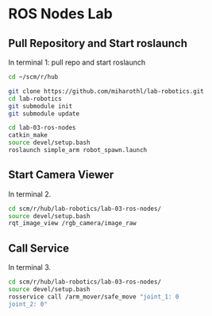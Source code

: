 # ROS Nodes Lab

## Pull Repository and Start roslaunch 

In terminal 1: pull repo and start roslaunch

```bash
cd ~/scm/r/hub

git clone https://github.com/miharothl/lab-robotics.git
cd lab-robotics
git submodule init
git submodule update

cd lab-03-ros-nodes
catkin_make
source devel/setup.bash
roslaunch simple_arm robot_spawn.launch
```

## Start Camera Viewer

In terminal 2.

```bash
cd scm/r/hub/lab-robotics/lab-03-ros-nodes/
source devel/setup.bash
rqt_image_view /rgb_camera/image_raw
```

## Call Service

In terminal 3.

```bash
cd scm/r/hub/lab-robotics/lab-03-ros-nodes/
source devel/setup.bash
rosservice call /arm_mover/safe_move "joint_1: 0
joint_2: 0"
```
